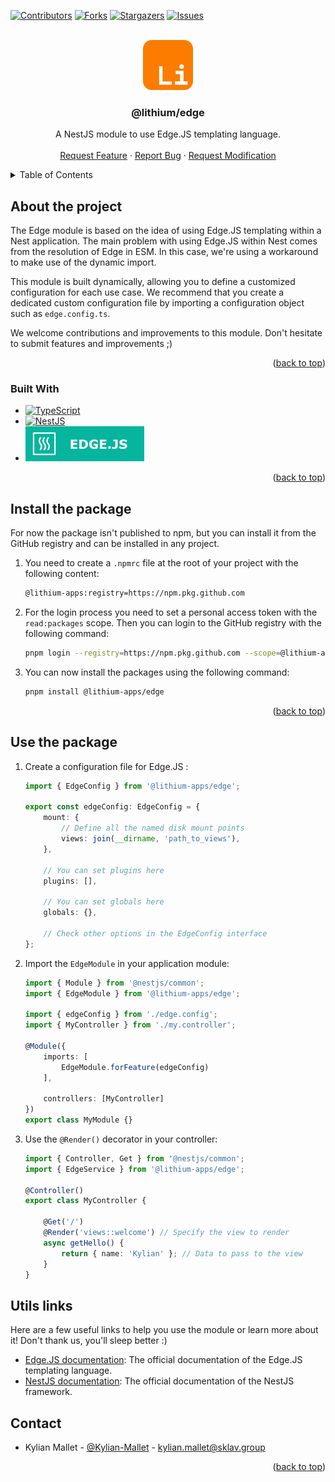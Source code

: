 <a name="readme-top"></a>

[![Contributors][contributors-shield]][contributors-url]
[![Forks][forks-shield]][forks-url]
[![Stargazers][stars-shield]][stars-url]
[![Issues][issues-shield]][issues-url]

<!-- PROJECT LOGO -->
<br />
<div align="center">
  <a href="https://github.com/lithium_apps/edge">
    <img src=".github/assets/lithium_logo.png" alt="Logo" width="80" height="80">
  </a>

  <h3 align="center">@lithium/edge</h3>

  <p align="center">
    A NestJS module to use Edge.JS templating language.
    <br />
    <br />
    <a href="https://github.com/lithium-apps/edge/issues/new?labels=enhancement">Request Feature</a>
    ·
    <a href="https://github.com/lithium-apps/edge/issues/new?labels=bug">Report Bug</a>
    ·
    <a href="https://github.com/lithium-apps/edge/issues/new?labels=enhancement">Request Modification</a>
  </p>
</div>

<!-- TABLE OF CONTENTS -->
<details>
  <summary>Table of Contents</summary>
  <ol>
    <li>
      <a href="#about-the-project">About The Project</a>
      <ul>
        <li><a href="#built-with">Built With</a></li>
      </ul>
    </li>
    <li>
      <a href="#install-the-package">Install the package</a>
    </li>
    <li>
      <a href="#use-the-package">Use the package</a>
    </li>
    <li>
      <a href="#utils-links">Utils links</a>
    </li>
    <li><a href="#contact">Contact</a></li>
  </ol>
</details>

<!-- ABOUT THE PROJECT -->

## About the project

The Edge module is based on the idea of using Edge.JS templating within a Nest application. The main problem with using Edge.JS within Nest comes from the resolution of Edge in ESM. In this case, we're using a workaround to make use of the dynamic import.

This module is built dynamically, allowing you to define a customized configuration for each use case. We recommend that you create a dedicated custom configuration file by importing a configuration object such as `edge.config.ts`.

We welcome contributions and improvements to this module. Don't hesitate to submit features and improvements ;)

<p align="right">(<a href="#readme-top">back to top</a>)</p>

### Built With

-   [![TypeScript][TypeScript]][TypeScript-url]
-   [![NestJS][NestJS]][NestJS-url]
-   [![EdgeJS][EdgeJS]][EdgeJS-url]

<p align="right">(<a href="#readme-top">back to top</a>)</p>

<!-- INSTALL PACKAGE -->

## Install the package

For now the package isn't published to npm, but you can install it from the GitHub registry and can be installed in any project.

1.  You need to create a `.npmrc` file at the root of your project with the following content:

    ```sh
    @lithium-apps:registry=https://npm.pkg.github.com
    ```

2.  For the login process you need to set a personal access token with the `read:packages` scope.
    Then you can login to the GitHub registry with the following command:
    ```sh
    pnpm login --registry=https://npm.pkg.github.com --scope=@lithium-apps
    ```

   3. You can now install the packages using the following command:
       ```sh
       pnpm install @lithium-apps/edge
       ```

<p align="right">(<a href="#readme-top">back to top</a>)</p>


<!-- USE PACKAGE -->

## Use the package

1.  Create a configuration file for Edge.JS :

    ```typescript
    import { EdgeConfig } from '@lithium-apps/edge';

    export const edgeConfig: EdgeConfig = {
        mount: {
            // Define all the named disk mount points
            views: join(__dirname, 'path_to_views'),
        },
    
        // You can set plugins here
        plugins: [],
    
        // You can set globals here
        globals: {},
    
        // Check other options in the EdgeConfig interface
    };
    ```

2.  Import the `EdgeModule` in your application module:

    ```typescript
    import { Module } from '@nestjs/common';
    import { EdgeModule } from '@lithium-apps/edge';
    
    import { edgeConfig } from './edge.config';
    import { MyController } from './my.controller';

    @Module({
        imports: [
            EdgeModule.forFeature(edgeConfig)
        ],
    
        controllers: [MyController]
    })
    export class MyModule {}
    ```

3. Use the `@Render()` decorator in your controller:

    ```typescript
    import { Controller, Get } from '@nestjs/common';
    import { EdgeService } from '@lithium-apps/edge';

    @Controller()
    export class MyController {
   
        @Get('/')
        @Render('views::welcome') // Specify the view to render
        async getHello() {
            return { name: 'Kylian' }; // Data to pass to the view
        }
    }
    ```

<!-- UTILS LINKS -->

## Utils links

Here are a few useful links to help you use the module or learn more about it! Don't thank us, you'll sleep better :)

-   [Edge.JS documentation](https://edgejs.dev/docs/introduction): The official documentation of the Edge.JS templating language.
-   [NestJS documentation](https://docs.nestjs.com/): The official documentation of the NestJS framework.

<!-- CONTACT -->

## Contact

-   Kylian Mallet - [@Kylian-Mallet](https://github.com/Kylian-Mallet) - [kylian.mallet@sklav.group](mailto:kylian.mallet@sklav.group)

<p align="right">(<a href="#readme-top">back to top</a>)</p>

<!-- MARKDOWN LINKS & IMAGES -->
<!-- https://www.markdownguide.org/basic-syntax/#reference-style-links -->

[contributors-shield]: https://img.shields.io/github/contributors/lithium-apps/edge.svg?style=for-the-badge
[contributors-url]: https://github.com/lithium-apps/edge/graphs/contributors
[forks-shield]: https://img.shields.io/github/forks/lithium-apps/edge.svg?style=for-the-badge
[forks-url]: https://github.com/lithium-apps/edge/network/members
[stars-shield]: https://img.shields.io/github/stars/lithium-apps/edge.svg?style=for-the-badge
[stars-url]: https://github.com/lithium-apps/edge/stargazers
[issues-shield]: https://img.shields.io/github/issues/lithium-apps/edge.svg?style=for-the-badge
[issues-url]: https://github.com/lithium-apps/edge/issues
[license-shield]: https://img.shields.io/github/license/lithium-apps/edge.svg?style=for-the-badge
[license-url]: https://github.com/lithium-apps/edge/blob/master/LICENSE.txt

[NestJS]: https://img.shields.io/badge/NestJS-E0234E?logo=nestjs&logoColor=fff&style=for-the-badge
[NestJS-url]: https://nestjs.com/
[TypeScript]: https://img.shields.io/badge/typescript-3178C6?style=for-the-badge&logo=typescript&logoColor=white
[TypeScript-url]: https://www.typescriptlang.org/
[EdgeJS]: .github/assets/edgejs_badge.svg
[EdgeJS-url]: https://edgejs.dev/docs/introduction